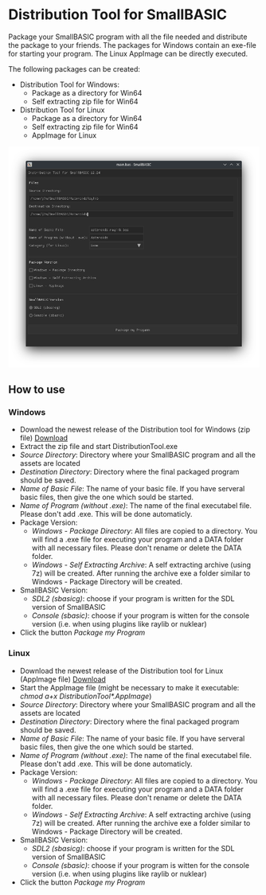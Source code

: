 # Distribution Tool for SmallBASIC

Package your SmallBASIC program with all the file needed and distribute the package to your friends.
The packages for Windows contain an exe-file for starting your program. The Linux AppImage can be directly executed.

The following packages can be created:
- Distribution Tool for Windows:
  - Package as a directory for Win64
  - Self extracting zip file for Win64
- Distribution Tool for Linux
  - Package as a directory for Win64
  - Self extracting zip file for Win64
  - AppImage for Linux
  
![Screenshot of Distribution Tool](https://github.com/Joe7M/smallbasic.DistributionTool/raw/main/screenshot/screenshot.png)

## How to use

### Windows

- Download the newest release of the Distribution tool for Windows (zip file) [Download](https://github.com/Joe7M/smallbasic.DistributionTool/releases)
- Extract the zip file and start DistributionTool.exe
- _Source Directory_: Directory where your SmallBASIC program and all the assets are located
- _Destination Directory_: Directory where the final packaged program should be saved.
- _Name of Basic File_: The name of your basic file. If you have serveral basic files, then give the one which sould be started.
- _Name of Program (without .exe)_: The name of the final executabel file. Please don't add .exe. This will be done automaticly.
- Package Version:
  - _Windows - Package Directory_: All files are copied to a directory. You will find a .exe file for executing your program and a DATA folder
    with all necessary files. Please don't rename or delete the DATA folder.
  - _Windows - Self Extracting Archive_: A self extracting archive (using 7z) will be created. After running the archive exe a folder similar to
    Windows - Package Directory will be created.
- SmallBASIC Version:
  - _SDL2 (sbasicg)_: choose if your program is written for the SDL version of SmallBASIC
  - _Console (sbasic)_: choose if your program is witten for the console version (i.e. when using plugins like raylib or nuklear)
- Click the button _Package my Program_

### Linux

- Download the newest release of the Distribution tool for Linux (AppImage file) [Download](https://github.com/Joe7M/smallbasic.DistributionTool/releases)
- Start the AppImage file (might be necessary to make it executable: _chmod a+x DistributionTool*.AppImage_)
- _Source Directory_: Directory where your SmallBASIC program and all the assets are located
- _Destination Directory_: Directory where the final packaged program should be saved.
- _Name of Basic File_: The name of your basic file. If you have serveral basic files, then give the one which sould be started.
- _Name of Program (without .exe)_: The name of the final executabel file. Please don't add .exe. This will be done automaticly.
- Package Version:
  - _Windows - Package Directory_: All files are copied to a directory. You will find a .exe file for executing your program and a DATA folder
    with all necessary files. Please don't rename or delete the DATA folder.
  - _Windows - Self Extracting Archive_: A self extracting archive (using 7z) will be created. After running the archive exe a folder similar to
    Windows - Package Directory will be created.
- SmallBASIC Version:
  - _SDL2 (sbasicg)_: choose if your program is written for the SDL version of SmallBASIC
  - _Console (sbasic)_: choose if your program is witten for the console version (i.e. when using plugins like raylib or nuklear)
- Click the button _Package my Program_
